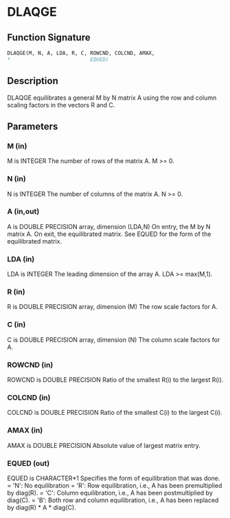 # DLAQGE

## Function Signature

```fortran
DLAQGE(M, N, A, LDA, R, C, ROWCND, COLCND, AMAX,
*                          EQUED)
```

## Description


 DLAQGE equilibrates a general M by N matrix A using the row and
 column scaling factors in the vectors R and C.

## Parameters

### M (in)

M is INTEGER The number of rows of the matrix A. M >= 0.

### N (in)

N is INTEGER The number of columns of the matrix A. N >= 0.

### A (in,out)

A is DOUBLE PRECISION array, dimension (LDA,N) On entry, the M by N matrix A. On exit, the equilibrated matrix. See EQUED for the form of the equilibrated matrix.

### LDA (in)

LDA is INTEGER The leading dimension of the array A. LDA >= max(M,1).

### R (in)

R is DOUBLE PRECISION array, dimension (M) The row scale factors for A.

### C (in)

C is DOUBLE PRECISION array, dimension (N) The column scale factors for A.

### ROWCND (in)

ROWCND is DOUBLE PRECISION Ratio of the smallest R(i) to the largest R(i).

### COLCND (in)

COLCND is DOUBLE PRECISION Ratio of the smallest C(i) to the largest C(i).

### AMAX (in)

AMAX is DOUBLE PRECISION Absolute value of largest matrix entry.

### EQUED (out)

EQUED is CHARACTER*1 Specifies the form of equilibration that was done. = 'N': No equilibration = 'R': Row equilibration, i.e., A has been premultiplied by diag(R). = 'C': Column equilibration, i.e., A has been postmultiplied by diag(C). = 'B': Both row and column equilibration, i.e., A has been replaced by diag(R) * A * diag(C).

